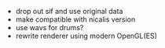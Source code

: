 * drop out sif and use original data
* make compatible with nicalis version
* use wavs for drums?
* rewrite renderer using modern OpenGL(ES)